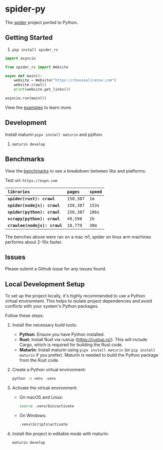 # spider-py

The [spider](https://github.com/spider-rs/spider) project ported to Python.

## Getting Started

1. `pip install spider_rs`


```python
import asyncio

from spider_rs import Website

async def main():
    website = Website("https://choosealicense.com")
    website.crawl()
    print(website.get_links())

asyncio.run(main())
```

View the [examples](./examples/) to learn more.

## Development

Install maturin `pipx install maturin` and python.

1. `maturin develop`

## Benchmarks

View the [benchmarks](./bench/README.md) to see a breakdown between libs and platforms.

Test url: `https://espn.com`

| `libraries`                  | `pages`   | `speed` |
| :--------------------------- | :-------- | :------ |
| **`spider(rust): crawl`**    | `150,387` | `1m`    |
| **`spider(nodejs): crawl`**  | `150,387` | `153s`  |
| **`spider(python): crawl`**  | `150,387` | `186s`  |
| **`scrapy(python): crawl`**  | `49,598`  | `1h`    |
| **`crawlee(nodejs): crawl`** | `18,779`  | `30m`   |

The benches above were ran on a mac m1, spider on linux arm machines performs about 2-10x faster.

## Issues

Please submit a Github issue for any issues found.

## Local Development Setup

To set up the project locally, it's highly recommended to use a Python virtual environment. This helps to isolate project dependencies and avoid conflicts with your system's Python packages.

Follow these steps:

1. Install the necessary build tools:

   * **Python**: Ensure you have Python installed.
   * **Rust**: Install Rust via rustup (https://rustup.rs/). This will include Cargo, which is required for building the Rust code.
   * **Maturin**: Install maturin using `pipx install maturin` (or `pip install maturin` if you prefer). Maturin is needed to build the Python package from the Rust code.

2. Create a Python virtual environment:

   ```bash
   python -m venv .venv
   ```

2. Activate the virtual environment:

   * On macOS and Linux:
     ```bash
     source .venv/bin/activate
     ```
   * On Windows:
     ```bash
     .venv\Scripts\activate
     ```

3. Install the project in editable mode with maturin:

   ```bash
   maturin develop
   ```


